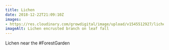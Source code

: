 ```yaml
---
title: Lichen
date: 2018-12-22T21:09:10Z
images: 
- https://res.cloudinary.com/growdigital/image/upload/v1545512927/lichen-10AB9F5D.jpg
imageAlt: Lichen encrusted branch on leaf fall
---
```


Lichen near the #ForestGarden
